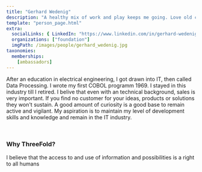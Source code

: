 ```yaml
---
title: "Gerhard Wedenig"
description: "A healthy mix of work and play keeps me going. Love old cars and chocolate."
template: "person_page.html"
extra:
  socialLinks: { LinkedIn: "https://www.linkedin.com/in/gerhard-wedenig-857b3a2/"}
  organizations: ["foundation"]
  imgPath: /images/people/gerhard_wedenig.jpg
taxonomies:
  memberships:
    [ambassadors]
---
```


After an education in electrical engineering, I got drawn into IT, then called Data Processing. I wrote my first COBOL programm 1969. I stayed in this industry till I retired. I belive that even with an technical background, sales is very important. If you find no customer for your ideas, products or solutions they won't sustain. A good  amount of curiosity is a good base to remain active and vigilant. My aspiration is to maintain my level of development skills and knowledge and remain in the IT industry.

<br>

### Why ThreeFold?

I believe that the access to and use of information and possibilities is a right to all humans